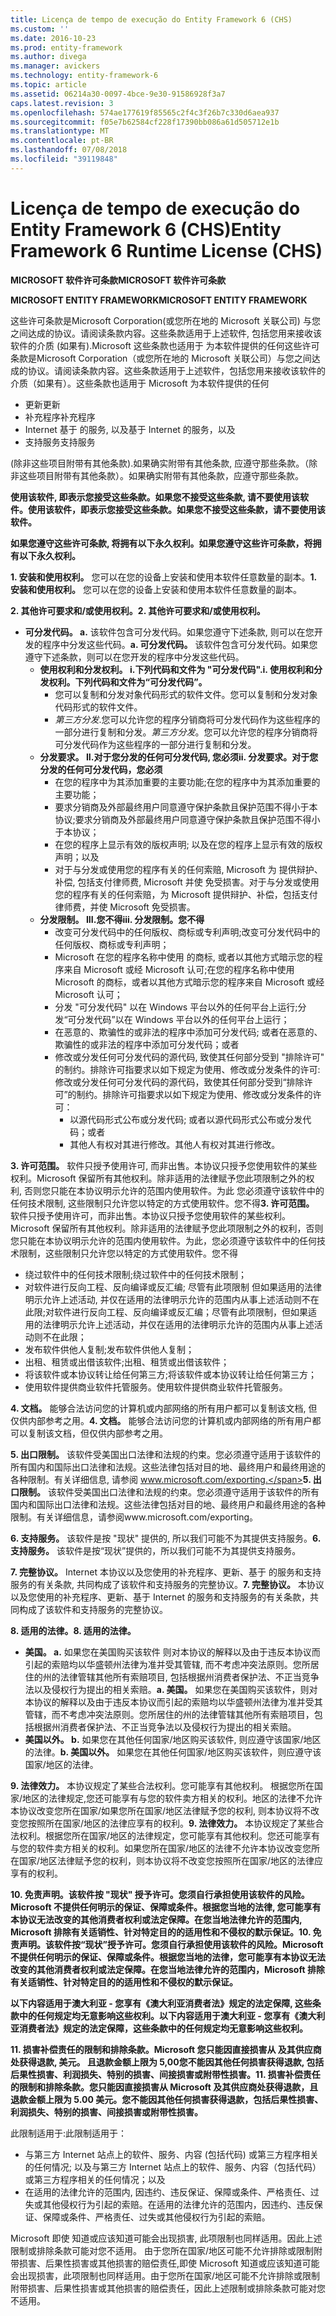 ```yaml
---
title: Licença de tempo de execução do Entity Framework 6 (CHS)
ms.custom: ''
ms.date: 2016-10-23
ms.prod: entity-framework
ms.author: divega
ms.manager: avickers
ms.technology: entity-framework-6
ms.topic: article
ms.assetid: 06214a30-0097-4bce-9e30-91586928f3a7
caps.latest.revision: 3
ms.openlocfilehash: 574ae177619f85565c2f4c3f26b7c330d6aea937
ms.sourcegitcommit: f05e7b62584cf228f17390bb086a61d505712e1b
ms.translationtype: MT
ms.contentlocale: pt-BR
ms.lasthandoff: 07/08/2018
ms.locfileid: "39119848"
---
```

# <a name="entity-framework-6-runtime-license-chs"></a><span data-ttu-id="70368-102">Licença de tempo de execução do Entity Framework 6 (CHS)</span><span class="sxs-lookup"><span data-stu-id="70368-102">Entity Framework 6 Runtime License (CHS)</span></span>
<span data-ttu-id="70368-103">**MICROSOFT 软件许可条款**</span><span class="sxs-lookup"><span data-stu-id="70368-103">**MICROSOFT 软件许可条款**</span></span>

<span data-ttu-id="70368-104">**MICROSOFT ENTITY FRAMEWORK**</span><span class="sxs-lookup"><span data-stu-id="70368-104">**MICROSOFT ENTITY FRAMEWORK**</span></span>

<span data-ttu-id="70368-105">这些许可条款是Microsoft Corporation(或您所在地的 Microsoft 关联公司) 与您之间达成的协议。请阅读条款内容。这些条款适用于上述软件, 包括您用来接收该软件的介质 (如果有).Microsoft 这些条款也适用于 为本软件提供的任何</span><span class="sxs-lookup"><span data-stu-id="70368-105">这些许可条款是Microsoft Corporation（或您所在地的 Microsoft 关联公司）与您之间达成的协议。请阅读条款内容。这些条款适用于上述软件，包括您用来接收该软件的介质（如果有）。这些条款也适用于 Microsoft 为本软件提供的任何</span></span>

-   <span data-ttu-id="70368-106">更新</span><span class="sxs-lookup"><span data-stu-id="70368-106">更新</span></span>
-   <span data-ttu-id="70368-107">补充程序</span><span class="sxs-lookup"><span data-stu-id="70368-107">补充程序</span></span>
-   <span data-ttu-id="70368-108">Internet 基于 的服务, 以及</span><span class="sxs-lookup"><span data-stu-id="70368-108">基于 Internet 的服务，以及</span></span>
-   <span data-ttu-id="70368-109">支持服务</span><span class="sxs-lookup"><span data-stu-id="70368-109">支持服务</span></span>

<span data-ttu-id="70368-110">(除非这些项目附带有其他条款).如果确实附带有其他条款, 应遵守那些条款。</span><span class="sxs-lookup"><span data-stu-id="70368-110">（除非这些项目附带有其他条款）。如果确实附带有其他条款，应遵守那些条款。</span></span>

<span data-ttu-id="70368-111">**使用该软件, 即表示您接受这些条款。如果您不接受这些条款, 请不要使用该软件。**</span><span class="sxs-lookup"><span data-stu-id="70368-111">**使用该软件，即表示您接受这些条款。如果您不接受这些条款，请不要使用该软件。**</span></span>

<span data-ttu-id="70368-112">**如果您遵守这些许可条款, 将拥有以下永久权利。**</span><span class="sxs-lookup"><span data-stu-id="70368-112">**如果您遵守这些许可条款，将拥有以下永久权利。**</span></span>

<span data-ttu-id="70368-113">**1. 安装和使用权利。** 您可以在您的设备上安装和使用本软件任意数量的副本。</span><span class="sxs-lookup"><span data-stu-id="70368-113">**1.    安装和使用权利。** 您可以在您的设备上安装和使用本软件任意数量的副本。</span></span>

<span data-ttu-id="70368-114">**2. 其他许可要求和/或使用权利。**</span><span class="sxs-lookup"><span data-stu-id="70368-114">**2.    其他许可要求和/或使用权利。**</span></span>

-   <span data-ttu-id="70368-115">**可分发代码。 a.** 该软件包含可分发代码。如果您遵守下述条款, 则可以在您开发的程序中分发这些代码。</span><span class="sxs-lookup"><span data-stu-id="70368-115">**a.    可分发代码。** 该软件包含可分发代码。如果您遵守下述条款，则可以在您开发的程序中分发这些代码。</span></span>
    -   <span data-ttu-id="70368-116">**使用权利和分发权利。 i.下列代码和文件为 "可分发代码".**</span><span class="sxs-lookup"><span data-stu-id="70368-116">**i.      使用权利和分发权利。下列代码和文件为“可分发代码”。**</span></span>
        -   <span data-ttu-id="70368-117">您可以复制和分发对象代码形式的软件文件。</span><span class="sxs-lookup"><span data-stu-id="70368-117">您可以复制和分发对象代码形式的软件文件。</span></span>
        -   <span data-ttu-id="70368-118">*第三方分发*.您可以允许您的程序分销商将可分发代码作为这些程序的一部分进行复制和分发。</span><span class="sxs-lookup"><span data-stu-id="70368-118">*第三方分发*。您可以允许您的程序分销商将可分发代码作为这些程序的一部分进行复制和分发。</span></span>
    -   <span data-ttu-id="70368-119">**分发要求。 II.对于您分发的任何可分发代码, 您必须**</span><span class="sxs-lookup"><span data-stu-id="70368-119">**ii.    分发要求。对于您分发的任何可分发代码，您必须**</span></span>
        -   <span data-ttu-id="70368-120">在您的程序中为其添加重要的主要功能;</span><span class="sxs-lookup"><span data-stu-id="70368-120">在您的程序中为其添加重要的主要功能；</span></span>
        -   <span data-ttu-id="70368-121">要求分销商及外部最终用户同意遵守保护条款且保护范围不得小于本协议;</span><span class="sxs-lookup"><span data-stu-id="70368-121">要求分销商及外部最终用户同意遵守保护条款且保护范围不得小于本协议；</span></span>
        -   <span data-ttu-id="70368-122">在您的程序上显示有效的版权声明; 以及</span><span class="sxs-lookup"><span data-stu-id="70368-122">在您的程序上显示有效的版权声明；以及</span></span>
        -   <span data-ttu-id="70368-123">对于与分发或使用您的程序有关的任何索赔, Microsoft 为 提供辩护、补偿, 包括支付律师费, Microsoft 并使 免受损害。</span><span class="sxs-lookup"><span data-stu-id="70368-123">对于与分发或使用您的程序有关的任何索赔，为 Microsoft 提供辩护、补偿，包括支付律师费，并使 Microsoft 免受损害。</span></span>
    -   <span data-ttu-id="70368-124">**分发限制。 III.您不得**</span><span class="sxs-lookup"><span data-stu-id="70368-124">**iii.   分发限制。您不得**</span></span>
        -   <span data-ttu-id="70368-125">改变可分发代码中的任何版权、商标或专利声明;</span><span class="sxs-lookup"><span data-stu-id="70368-125">改变可分发代码中的任何版权、商标或专利声明；</span></span>
        -   <span data-ttu-id="70368-126">Microsoft 在您的程序名称中使用 的商标, 或者以其他方式暗示您的程序来自 Microsoft 或经 Microsoft 认可;</span><span class="sxs-lookup"><span data-stu-id="70368-126">在您的程序名称中使用 Microsoft 的商标，或者以其他方式暗示您的程序来自 Microsoft 或经 Microsoft 认可；</span></span>
        -   <span data-ttu-id="70368-127">分发 "可分发代码" 以在 Windows 平台以外的任何平台上运行;</span><span class="sxs-lookup"><span data-stu-id="70368-127">分发“可分发代码”以在 Windows 平台以外的任何平台上运行；</span></span>
        -   <span data-ttu-id="70368-128">在恶意的、欺骗性的或非法的程序中添加可分发代码; 或者</span><span class="sxs-lookup"><span data-stu-id="70368-128">在恶意的、欺骗性的或非法的程序中添加可分发代码；或者</span></span>
        -   <span data-ttu-id="70368-129">修改或分发任何可分发代码的源代码, 致使其任何部分受到 "排除许可" 的制约。排除许可指要求以如下规定为使用、修改或分发条件的许可:</span><span class="sxs-lookup"><span data-stu-id="70368-129">修改或分发任何可分发代码的源代码，致使其任何部分受到“排除许可”的制约。排除许可指要求以如下规定为使用、修改或分发条件的许可：</span></span>
            -   <span data-ttu-id="70368-130">以源代码形式公布或分发代码; 或者</span><span class="sxs-lookup"><span data-stu-id="70368-130">以源代码形式公布或分发代码；或者</span></span>
            -   <span data-ttu-id="70368-131">其他人有权对其进行修改。</span><span class="sxs-lookup"><span data-stu-id="70368-131">其他人有权对其进行修改。</span></span>

<span data-ttu-id="70368-132">**3. 许可范围。** 软件只授予使用许可, 而非出售。本协议只授予您使用软件的某些权利。Microsoft 保留所有其他权利。除非适用的法律赋予您此项限制之外的权利, 否则您只能在本协议明示允许的范围内使用软件。为此 您必须遵守该软件中的任何技术限制, 这些限制只允许您以特定的方式使用软件。您不得</span><span class="sxs-lookup"><span data-stu-id="70368-132">**3.    许可范围。** 软件只授予使用许可，而非出售。本协议只授予您使用软件的某些权利。Microsoft 保留所有其他权利。除非适用的法律赋予您此项限制之外的权利，否则您只能在本协议明示允许的范围内使用软件。为此，您必须遵守该软件中的任何技术限制，这些限制只允许您以特定的方式使用软件。您不得</span></span>

-   <span data-ttu-id="70368-133">绕过软件中的任何技术限制;</span><span class="sxs-lookup"><span data-stu-id="70368-133">绕过软件中的任何技术限制；</span></span>
-   <span data-ttu-id="70368-134">对软件进行反向工程、反向编译或反汇编; 尽管有此项限制 但如果适用的法律明示允许上述活动, 并仅在适用的法律明示允许的范围内从事上述活动则不在此限;</span><span class="sxs-lookup"><span data-stu-id="70368-134">对软件进行反向工程、反向编译或反汇编；尽管有此项限制，但如果适用的法律明示允许上述活动，并仅在适用的法律明示允许的范围内从事上述活动则不在此限；</span></span>
-   <span data-ttu-id="70368-135">发布软件供他人复制;</span><span class="sxs-lookup"><span data-stu-id="70368-135">发布软件供他人复制；</span></span>
-   <span data-ttu-id="70368-136">出租、租赁或出借该软件;</span><span class="sxs-lookup"><span data-stu-id="70368-136">出租、租赁或出借该软件；</span></span>
-   <span data-ttu-id="70368-137">将该软件或本协议转让给任何第三方;</span><span class="sxs-lookup"><span data-stu-id="70368-137">将该软件或本协议转让给任何第三方；</span></span>
-   <span data-ttu-id="70368-138">使用软件提供商业软件托管服务。</span><span class="sxs-lookup"><span data-stu-id="70368-138">使用软件提供商业软件托管服务。</span></span>

<span data-ttu-id="70368-139">**4. 文档。** 能够合法访问您的计算机或内部网络的所有用户都可以复制该文档, 但仅供内部参考之用。</span><span class="sxs-lookup"><span data-stu-id="70368-139">**4.    文档。** 能够合法访问您的计算机或内部网络的所有用户都可以复制该文档，但仅供内部参考之用。</span></span>

<span data-ttu-id="70368-140">**5. 出口限制。** 该软件受美国出口法律和法规的约束。您必须遵守适用于该软件的所有国内和国际出口法律和法规。这些法律包括对目的地、最终用户和最终用途的各种限制。有关详细信息, 请参阅 www.microsoft.com/exporting.</span><span class="sxs-lookup"><span data-stu-id="70368-140">**5.    出口限制。** 该软件受美国出口法律和法规的约束。您必须遵守适用于该软件的所有国内和国际出口法律和法规。这些法律包括对目的地、最终用户和最终用途的各种限制。有关详细信息，请参阅www.microsoft.com/exporting。</span></span>

<span data-ttu-id="70368-141">**6. 支持服务。** 该软件是按 "现状" 提供的, 所以我们可能不为其提供支持服务。</span><span class="sxs-lookup"><span data-stu-id="70368-141">**6.    支持服务。** 该软件是按“现状”提供的，所以我们可能不为其提供支持服务。</span></span>

<span data-ttu-id="70368-142">**7. 完整协议。** Internet 本协议以及您使用的补充程序、更新、基于 的服务和支持服务的有关条款, 共同构成了该软件和支持服务的完整协议。</span><span class="sxs-lookup"><span data-stu-id="70368-142">**7.    完整协议。** 本协议以及您使用的补充程序、更新、基于 Internet 的服务和支持服务的有关条款，共同构成了该软件和支持服务的完整协议。</span></span>

<span data-ttu-id="70368-143">**8. 适用的法律。**</span><span class="sxs-lookup"><span data-stu-id="70368-143">**8.    适用的法律。**</span></span>

-   <span data-ttu-id="70368-144">**美国。 a.** 如果您在美国购买该软件 则对本协议的解释以及由于违反本协议而引起的索赔均以华盛顿州法律为准并受其管辖, 而不考虑冲突法原则。您所居住的州的法律管辖其他所有索赔项目, 包括根据州消费者保护法、不正当竞争法以及侵权行为提出的相关索赔。</span><span class="sxs-lookup"><span data-stu-id="70368-144">**a.    美国。** 如果您在美国购买该软件，则对本协议的解释以及由于违反本协议而引起的索赔均以华盛顿州法律为准并受其管辖，而不考虑冲突法原则。您所居住的州的法律管辖其他所有索赔项目，包括根据州消费者保护法、不正当竞争法以及侵权行为提出的相关索赔。</span></span>
-   <span data-ttu-id="70368-145">**美国以外。 b.** 如果您在其他任何国家/地区购买该软件, 则应遵守该国家/地区的法律。</span><span class="sxs-lookup"><span data-stu-id="70368-145">**b.    美国以外。** 如果您在其他任何国家/地区购买该软件，则应遵守该国家/地区的法律。</span></span>

<span data-ttu-id="70368-146">**9. 法律效力。** 本协议规定了某些合法权利。您可能享有其他权利。 根据您所在国家/地区的法律规定,您还可能享有与您的软件卖方相关的权利。地区的法律不允许本协议改变您所在国家/如果您所在国家/地区法律赋予您的权利, 则本协议将不改变您按照所在国家/地区的法律应享有的权利。</span><span class="sxs-lookup"><span data-stu-id="70368-146">**9.    法律效力。** 本协议规定了某些合法权利。根据您所在国家/地区的法律规定，您可能享有其他权利。您还可能享有与您的软件卖方相关的权利。如果您所在国家/地区的法律不允许本协议改变您所在国家/地区法律赋予您的权利，则本协议将不改变您按照所在国家/地区的法律应享有的权利。</span></span>

<span data-ttu-id="70368-147">**10. 免责声明。该软件按 "现状" 授予许可。您须自行承担使用该软件的风险。Microsoft 不提供任何明示的保证、保障或条件。根据您当地的法律, 您可能享有本协议无法改变的其他消费者权利或法定保障。在您当地法律允许的范围内, Microsoft 排除有关适销性、针对特定目的的适用性和不侵权的默示保证。**</span><span class="sxs-lookup"><span data-stu-id="70368-147">**10.   免责声明。该软件按“现状”授予许可。您须自行承担使用该软件的风险。Microsoft 不提供任何明示的保证、保障或条件。根据您当地的法律，您可能享有本协议无法改变的其他消费者权利或法定保障。在您当地法律允许的范围内，Microsoft 排除有关适销性、针对特定目的的适用性和不侵权的默示保证。**</span></span>

<span data-ttu-id="70368-148">**以下内容适用于澳大利亚 - 您享有《澳大利亚消费者法》规定的法定保障, 这些条款中的任何规定均无意影响这些权利。**</span><span class="sxs-lookup"><span data-stu-id="70368-148">**以下内容适用于澳大利亚 - 您享有《澳大利亚消费者法》规定的法定保障，这些条款中的任何规定均无意影响这些权利。**</span></span>

<span data-ttu-id="70368-149">**11. 损害补偿责任的限制和排除条款。Microsoft 您只能因直接损害从 及其供应商处获得退款, 美元。 且退款金额上限为 5,00您不能因其他任何损害获得退款, 包括后果性损害、利润损失、特别的损害、间接损害或附带性损害。**</span><span class="sxs-lookup"><span data-stu-id="70368-149">**11.   损害补偿责任的限制和排除条款。您只能因直接损害从 Microsoft 及其供应商处获得退款，且退款金额上限为 5.00 美元。您不能因其他任何损害获得退款，包括后果性损害、利润损失、特别的损害、间接损害或附带性损害。**</span></span>

<span data-ttu-id="70368-150">此限制适用于:</span><span class="sxs-lookup"><span data-stu-id="70368-150">此限制适用于：</span></span>

-   <span data-ttu-id="70368-151">与第三方 Internet 站点上的软件、服务、内容 (包括代码) 或第三方程序相关的任何情况; 以及</span><span class="sxs-lookup"><span data-stu-id="70368-151">与第三方 Internet 站点上的软件、服务、内容（包括代码）或第三方程序相关的任何情况；以及</span></span>
-   <span data-ttu-id="70368-152">在适用的法律允许的范围内, 因违约、违反保证、保障或条件、严格责任、过失或其他侵权行为引起的索赔。</span><span class="sxs-lookup"><span data-stu-id="70368-152">在适用的法律允许的范围内，因违约、违反保证、保障或条件、严格责任、过失或其他侵权行为引起的索赔。</span></span>

<span data-ttu-id="70368-153">Microsoft 即使 知道或应该知道可能会出现损害, 此项限制也同样适用。因此上述限制或排除条款可能对您不适用。 由于您所在国家/地区可能不允许排除或限制附带损害、后果性损害或其他损害的赔偿责任,</span><span class="sxs-lookup"><span data-stu-id="70368-153">即使 Microsoft 知道或应该知道可能会出现损害，此项限制也同样适用。由于您所在国家/地区可能不允许排除或限制附带损害、后果性损害或其他损害的赔偿责任，因此上述限制或排除条款可能对您不适用。</span></span>
